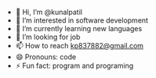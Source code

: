 - 👋 Hi, I’m @kunalpatil
- 👀 I’m interested in software development
- 🌱 I’m currently learning new languages
- 💞️ I’m looking for job
- 📫 How to reach kp837882@gmail.com
- 😄 Pronouns: code
- ⚡ Fun fact: program and programing 

<!---
kunalpatilkp1/kunalpatilkp1 is a ✨ special ✨ repository because its `README.md` (this file) appears on your GitHub profile.
You can click the Preview link to take a look at your changes.
--->
